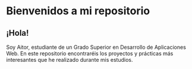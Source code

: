 # Bienvenidos a mi repositorio

## ¡Hola! 
Soy Aitor, estudiante de un Grado Superior en Desarrollo de Aplicaciones Web. 
En este repositorio encontraréis los proyectos y prácticas más interesantes que he realizado durante mis estudios.
